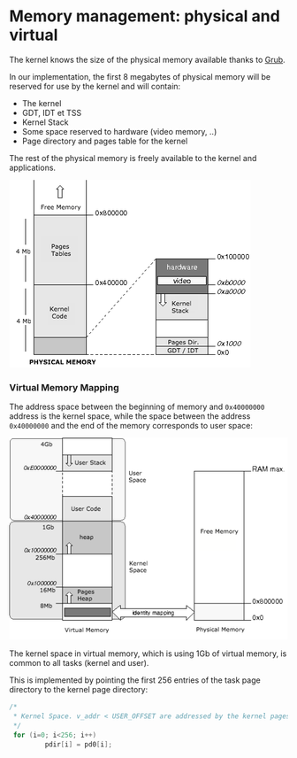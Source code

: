 # Memory management: physical and virtual

The kernel knows the size of the physical memory available thanks to [Grub](../Chapter-3/README.md).

In our implementation, the first 8 megabytes of physical memory will be reserved for use by the kernel and will contain:

- The kernel
- GDT, IDT et TSS
- Kernel Stack
- Some space reserved to hardware (video memory, ..)
- Page directory and pages table for the kernel

The rest of the physical memory is freely available to the kernel and applications.

![Physical Memory](physicalmemory.png)


### Virtual Memory Mapping

The address space between the beginning of memory and `0x40000000` address is the kernel space, while the space between the address `0x40000000` and the end of the memory corresponds to user space:

![Virtual Memory](virtualmemory.png)

The kernel space in virtual memory, which is using 1Gb of virtual memory, is common to all tasks (kernel and user).

This is implemented by pointing the first 256 entries of the task page directory to the kernel page directory:

```cpp
/* 
 * Kernel Space. v_addr < USER_OFFSET are addressed by the kernel pages table
 */
 for (i=0; i<256; i++) 
         pdir[i] = pd0[i];
```